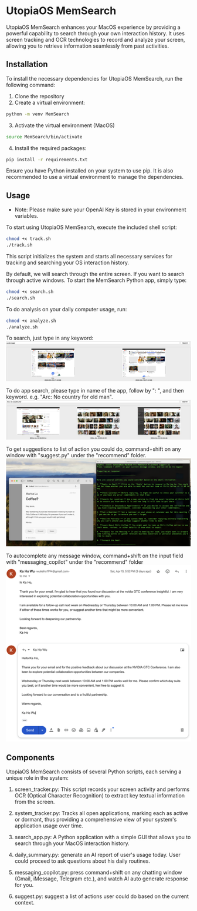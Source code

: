 # UtopiaOS MemSearch

UtopiaOS MemSearch enhances your MacOS experience by providing a powerful capability to search through your own interaction history. It uses screen tracking and OCR technologies to record and analyze your screen, allowing you to retrieve information seamlessly from past activities.

## Installation
To install the necessary dependencies for UtopiaOS MemSearch, run the following command:

1. Clone the repository
2. Create a virtual environment:
```bash
python -m venv MemSearch
```

3. Activate the virtual environment (MacOS)
```bash
source MemSearch/bin/activate
```

4. Install the required packages:
```bash
pip install -r requirements.txt
```
Ensure you have Python installed on your system to use pip. It is also recommended to use a virtual environment to manage the dependencies.

## Usage
* Note: Please make sure your OpenAI Key is stored in your environment variables.

  
To start using UtopiaOS MemSearch, execute the included shell script:

```bash
chmod +x track.sh
./track.sh
```
This script initializes the system and starts all necessary services for tracking and searching your OS interaction history.

By default, we will search through the entire screen. If you want to search through active windows. To start the MemSearch Python app, simply type:

```bash
chmod +x search.sh
./search.sh
```

To do analysis on your daily computer usage, run:
```bash
chmod +x analyze.sh
./analyze.sh
```


To search, just type in any keyword:
![General Search](examples/general.png)

To do app search, please type in name of the app, follow by ": ", and then keyword. e.g. "Arc: No country for old man". 
![App Search](examples/app%20search.png)

To get suggestions to list of action you could do, command+shift on any window with "suggest.py" under the "recommend" folder. 
![Suggest](examples/suggest.png)

To autocomplete any message window, command+shift on the input field with "messaging_copilot" under the "recommend" folder
![Messaging Copilot](examples/messaging_copilot.png)


## Components
UtopiaOS MemSearch consists of several Python scripts, each serving a unique role in the system:

1. screen_tracker.py: This script records your screen activity and performs OCR (Optical Character Recognition) to extract key textual information from the screen.

2. system_tracker.py: Tracks all open applications, marking each as active or dormant, thus providing a comprehensive view of your system's application usage over time.

3. search_app.py: A Python application with a simple GUI that allows you to search through your MacOS interaction history.

4. daily_summary.py: generate an AI report of user's usage today. User could proceed to ask questions about his daily routines. 

5. messaging_copilot.py: press command+shift on any chatting window (Gmail, iMessage, Telegram etc.), and watch AI auto generate response for you. 

6. suggest.py: suggest a list of actions user could do based on the current context. 
